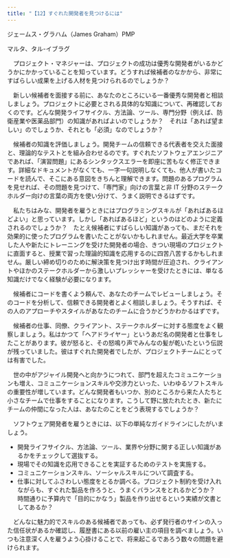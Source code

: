 ```yaml
---
title: "【12】すぐれた開発者を見つけるには"
---
```



ジェームス・グラハム（James Graham）PMP



マルタ、タル-イブラグ


　プロジェクト・マネジャーは、プロジェクトの成功は優秀な開発者がいるかどうかにかかっていることを知っています。どうすれば候補者のなかから、非常にすばらしい成果を上げる人材を見つけられるのでしょうか？

　新しい候補者を面接する前に、あなたのところにいる一番優秀な開発者と相談しましょう。プロジェクトに必要とされる具体的な知識について、再確認しておくのです。どんな開発ライフサイクル、方法論、ツール、専門分野（例えば、防衛産業や医薬品部門）の知識があればよいのでしょうか？　それは「あれば望ましい」のでしょうか、それとも「必須」なのでしょうか？

　候補者の知識を評価しましょう。開発チームの信頼できる代表者を交えた面接と、理論的なテストとを組み合わせるのです。すぐれたソフトウェアエンジニアであれば、「演習問題」にあるシンタックスエラーを即座に苦もなく修正できます。詳細なドキュメントがなくても、一字一句説明しなくても、他人が書いたコードを読んで、そこにある意図をきちんと理解できます。問題のあるプログラムを見せれば、その問題を見つけて、「専門家」向けの言葉と非 IT 分野のステークホルダー向けの言葉の両方を使い分けて、うまく説明できるはずです。

　私たちはみな、開発者を雇うときにはプログラミングスキルが「あればあるほどよい」と思っています。しかし「あればあるほど」というのはどのように定義されるのでしょうか？　たとえ候補者にすばらしい知識があっても、まだそれを効果的に使ったプログラムを書いたことがないかもしれません。最近大学を卒業した人や新たにトレーニングを受けた開発者の場合、きつい現場のプロジェクトに直面すると、授業で習った理論的知識を応用するのに四苦八苦するかもしれません。厳しい締め切りのために解決策を見つけ出す時間が圧迫され、クライアントやほかのステークホルダーから激しいプレッシャーを受けたときには、単なる知識だけでなく経験が必要になります。

　候補者にコードを書くよう頼んで、あなたのチームでレビューしましょう。そのコードを分析して、信頼できる開発者とよく相談しましょう。そうすれば、その人のアプローチやスタイルがあなたのチームに合うかどうかわかるはずです。

　候補者の仕事、同僚、クライアント、ステークホルダーに対する態度をよく観察しましょう。私はかつて「ヘアドライヤー」というあだ名の開発者と仕事をしたことがあります。彼が怒ると、その怒鳴り声でみんなの髪が乾いたという伝説が残っていました。彼はすぐれた開発者でしたが、プロジェクトチームにとっては有害でした。

　世の中がアジャイル開発へと向かうにつれて、部門を超えたコミュニケーションも増え、コミュニケーションスキルや交渉力といった、いわゆるソフトスキルの重要性が増しています。どんな開発者もいつか、別のところから来た人たちと小さなチームで仕事をすることになります。こうして野に放たれたとき、新たにチームの仲間になった人は、あなたのことをどう表現するでしょうか？

　ソフトウェア開発者を雇うときには、以下の単純なガイドラインにしたがいましょう。

  - 開発ライフサイクル、方法論、ツール、業界や分野に関する正しい知識があるかをチェックして選抜する。
  - 現場でその知識を応用できることを実証するためのテストを実施する。
  - コミュニケーションスキル、ソーシャルスキルについて調査する。
  - 仕事に対してふさわしい態度をとるか調べる。プロジェクト制約を受け入れながらも、すぐれた製品を作ろうと、うまくバランスをとれるかどうか？　時間通りに予算内で「目的にかなう」製品を作り出せるという実績が文書としてあるか？

　どんなに魅力的でスキルのある候補者であっても、必ず発行者のサインの入った信任状があるか確認し、履歴書にある以前の雇い主の項目を調べましょう。いつも注意深く人を雇うよう心掛けることで、将来起こるであろう数々の問題を避けられます。
